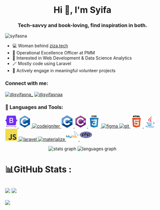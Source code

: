 <h1 align="center">Hi 👋, I'm Syifa</h1>
<h3 align="center">Tech-savvy and book-loving, find inspiration in both.</h3>

<p align="left">
  <img src="https://komarev.com/ghpvc/?username=syifasna&label=Profile%20views&color=0e75b6&style=flat" alt="syifasna" />
</p>

- 💻 Woman behind [ziza.tech](https://github.com/TechWithZiza)  
- 🔭 Operational Excellence Officer at PMM  
- 👀 Interested in Web Development & Data Science Analytics  
- 🪄 Mostly code using Laravel  
- 🌱 Actively engage in meaningful volunteer projects  
<!-- - 👨‍💻 All of my projects are available at [SyifaShintawati.github.io](SyifaShintawati.github.io) -->

<h3 align="left">Connect with me:</h3>
<p align="left">
  <a href="https://instagram.com/syifasna_" target="_blank"><img align="center" src="https://raw.githubusercontent.com/rahuldkjain/github-profile-readme-generator/master/src/images/icons/Social/instagram.svg" alt="@syifasna_" height="30" width="40" /></a>
  <a href="https://medium.com/@syifashintawati" target="_blank"><img align="center" src="https://raw.githubusercontent.com/rahuldkjain/github-profile-readme-generator/master/src/images/icons/Social/medium.svg" alt="@syifasnaa" height="30" width="40" /></a>
</p>

<h3 align="left">🔭 Languages and Tools:</h3>
<p align="left">
  <a href="https://getbootstrap.com" target="_blank" rel="noreferrer"> <img src="https://raw.githubusercontent.com/devicons/devicon/master/icons/bootstrap/bootstrap-plain-wordmark.svg" alt="bootstrap" width="40" height="40"/> </a>
  <a href="https://www.cprogramming.com/" target="_blank" rel="noreferrer"> <img src="https://raw.githubusercontent.com/devicons/devicon/master/icons/c/c-original.svg" alt="c" width="40" height="40"/> </a>
  <a href="https://codeigniter.com" target="_blank" rel="noreferrer"> <img src="https://cdn.worldvectorlogo.com/logos/codeigniter.svg" alt="codeigniter" width="40" height="40"/> </a>
  <a href="https://www.w3schools.com/cpp/" target="_blank" rel="noreferrer"> <img src="https://raw.githubusercontent.com/devicons/devicon/master/icons/cplusplus/cplusplus-original.svg" alt="cplusplus" width="40" height="40"/> </a>
  <a href="https://www.w3schools.com/cs/" target="_blank" rel="noreferrer"> <img src="https://raw.githubusercontent.com/devicons/devicon/master/icons/csharp/csharp-original.svg" alt="csharp" width="40" height="40"/> </a>
  <a href="https://www.w3schools.com/css/" target="_blank" rel="noreferrer"> <img src="https://raw.githubusercontent.com/devicons/devicon/master/icons/css3/css3-original-wordmark.svg" alt="css3" width="40" height="40"/> </a>
  <a href="https://www.figma.com/" target="_blank" rel="noreferrer"> <img src="https://www.vectorlogo.zone/logos/figma/figma-icon.svg" alt="figma" width="40" height="40"/> </a>
  <a href="https://git-scm.com/" target="_blank" rel="noreferrer"> <img src="https://www.vectorlogo.zone/logos/git-scm/git-scm-icon.svg" alt="git" width="40" height="40"/> </a>
  <a href="https://www.w3.org/html/" target="_blank" rel="noreferrer"> <img src="https://raw.githubusercontent.com/devicons/devicon/master/icons/html5/html5-original-wordmark.svg" alt="html5" width="40" height="40"/> </a>
  <a href="https://www.java.com" target="_blank" rel="noreferrer"> <img src="https://raw.githubusercontent.com/devicons/devicon/master/icons/java/java-original.svg" alt="java" width="40" height="40"/> </a>
  <a href="https://developer.mozilla.org/en-US/docs/Web/JavaScript" target="_blank" rel="noreferrer"> <img src="https://raw.githubusercontent.com/devicons/devicon/master/icons/javascript/javascript-original.svg" alt="javascript" width="40" height="40"/> </a>
  <a href="https://laravel.com/" target="_blank" rel="noreferrer"> <img src="https://cdn.jsdelivr.net/gh/devicons/devicon@latest/icons/laravel/laravel-original.svg" alt="laravel" width="40" height="40" /> </a>
  <a href="https://materializecss.com/" target="_blank" rel="noreferrer"> <img src="https://raw.githubusercontent.com/prplx/svg-logos/5585531d45d294869c4eaab4d7cf2e9c167710a9/svg/materialize.svg" alt="materialize" width="40" height="40"/> </a>
  <a href="https://www.mysql.com/" target="_blank" rel="noreferrer"> <img src="https://raw.githubusercontent.com/devicons/devicon/master/icons/mysql/mysql-original-wordmark.svg" alt="mysql" width="40" height="40"/> </a>
  <a href="https://www.php.net" target="_blank" rel="noreferrer"> <img src="https://raw.githubusercontent.com/devicons/devicon/master/icons/php/php-original.svg" alt="php" width="40" height="40"/> </a>
</p>

<div align="center">
  <img src="https://github-readme-stats.vercel.app/api?username=syifasna&theme=radical&hide_border=true&include_all_commits=true&count_private=true" height="150" alt="stats graph"  />
  <img src="https://github-readme-stats.vercel.app/api/top-langs?locale=en&hide_title=false&layout=compact&card_width=320&langs_count=5&theme=dracula&hide_border=false&username=rafiizzaturohman](https://github-readme-stats.vercel.app/api/top-langs/?username=syifasna&theme=radical&hide_border=true&include_all_commits=true&count_private=true&layout=compact)" height="150" alt="languages graph"  />
</div>

# 📊GitHub Stats :
![](https://github-readme-stats.vercel.app/api?username=syifasna&theme=radical&hide_border=true&include_all_commits=true&count_private=true)
![](https://github-readme-stats.vercel.app/api/top-langs/?username=syifasna&theme=radical&hide_border=true&include_all_commits=true&count_private=true&layout=compact)
---
[![](https://visitcount.itsvg.in/api?id=syifasna&icon=0&color=0)](https://visitcount.itsvg.in)


